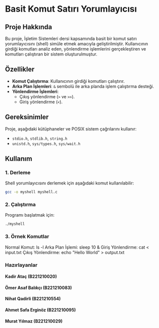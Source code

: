 # Basit Komut Satırı Yorumlayıcısı

## Proje Hakkında

Bu proje, İşletim Sistemleri dersi kapsamında basit bir komut satırı yorumlayıcısını (shell) simüle etmek amacıyla geliştirilmiştir. Kullanıcının girdiği komutları analiz eden, yönlendirme işlemlerini gerçekleştiren ve komutları çalıştıran bir sistem oluşturulmuştur.

## Özellikler

- **Komut Çalıştırma**: Kullanıcının girdiği komutları çalıştırır.
- **Arka Plan İşlemleri**: `&` sembolü ile arka planda işlem çalıştırma desteği.
- **Yönlendirme İşlemleri**:
  - Çıkış yönlendirme (`>` ve `>>`).
  - Giriş yönlendirme (`<`).

## Gereksinimler

Proje, aşağıdaki kütüphaneler ve POSIX sistem çağrılarını kullanır:

- `stdio.h`, `stdlib.h`, `string.h`
- `unistd.h`, `sys/types.h`, `sys/wait.h`

## Kullanım

### 1. Derleme
Shell yorumlayıcısını derlemek için aşağıdaki komut kullanılabilir:
```bash
gcc -o myshell myshell.c
```

### 2. Çalıştırma
Programı başlatmak için:
```bash
./myshell
```

### 3. Örnek Komutlar
Normal Komut: ls -l
Arka Plan İşlemi: sleep 10 &
Giriş Yönlendirme: cat < input.txt
Çıkış Yönlendirme: echo "Hello World" > output.txt


### Hazırlayanlar
#### Kadir Ataç (B221210020)
#### Ömer Asaf Balıkçı (B221210083)
#### Nihat Qadirli (B221210554)
#### Ahmet Safa Erginöz (B221210095)
#### Murat Yılmaz (B221210029)